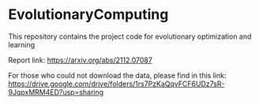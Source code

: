 # EvolutionaryComputing

This repository contains the project code for evolutionary optimization and learning

Report link: https://arxiv.org/abs/2112.07087

For those who could not download the data, please find in this link: https://drive.google.com/drive/folders/1rs7PzKaQqvFCF6UDz7sR-9JqpxMRM4ED?usp=sharing
